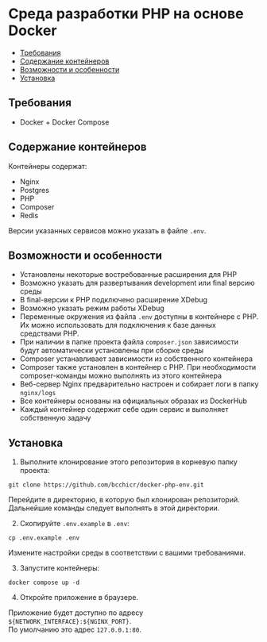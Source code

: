 # Среда разработки PHP на основе Docker

- [Требования](#Требования)
- [Содержание контейнеров](#Содержание-контейнеров)
- [Возможности и особенности](#Возможности-и-особенности)
- [Установка](#Установка)

## Требования

- Docker + Docker Compose

## Содержание контейнеров

Контейнеры содержат:

- Nginx
- Postgres
- PHP
- Composer
- Redis

Версии указанных сервисов можно указать в файле `.env`.

## Возможности и особенности

- Установлены некоторые востребованные расширения для PHP
- Возможно указать для развертывания development или final версию среды
- В final-версии к PHP подключено расширение XDebug
- Возможно указать режим работы XDebug
- Переменные окружения из файла `.env` доступны в контейнере с PHP. Их можно использовать для подключения к базе данных средствами PHP.
- При наличии в папке проекта файла `composer.json` зависимости будут автоматически установлены при сборке среды
- Composer устанавливает зависимости из собственного контейнера
- Composer также установлен в контейнер с PHP. При необходимости composer-команды можно выполнять из этого контейнера
- Веб-сервер Nginx предварительно настроен и собирает логи в папку `nginx/logs`
- Все контейнеры основаны на официальных образах из DockerHub
- Каждый контейнер содержит себе один сервис и выполняет собственную задачу

## Установка

1. Выполните клонирование этого репозитория в корневую папку проекта:

```shell script
git clone https://github.com/bcchicr/docker-php-env.git
```

Перейдите в директорию, в которую был клонирован репозиторий. Дальнейшие команды следует выполнять в этой директории.

2. Скопируйте `.env.example` в `.env`:

```shell script
cp .env.example .env
```

Измените настройки среды в соответствии с вашими требованиями.

3. Запустите контейнеры:

```shell script
docker compose up -d
```

4. Откройте приложение в браузере.

Приложение будет доступно по адресу `${NETWORK_INTERFACE}:${NGINX_PORT}`.  
По умолчанию это адрес `127.0.0.1:80`.
